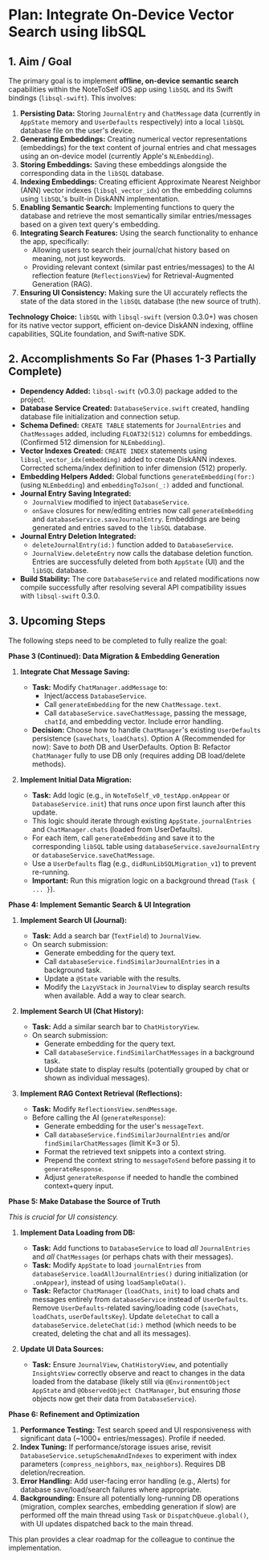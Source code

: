 # Plan: Integrate On-Device Vector Search using libSQL

## 1. Aim / Goal

The primary goal is to implement **offline, on-device semantic search** capabilities within the NoteToSelf iOS app using `libSQL` and its Swift bindings (`libsql-swift`). This involves:

1.  **Persisting Data:** Storing `JournalEntry` and `ChatMessage` data (currently in `AppState` memory and `UserDefaults` respectively) into a local `libSQL` database file on the user's device.
2.  **Generating Embeddings:** Creating numerical vector representations (embeddings) for the text content of journal entries and chat messages using an on-device model (currently Apple's `NLEmbedding`).
3.  **Storing Embeddings:** Saving these embeddings alongside the corresponding data in the `libSQL` database.
4.  **Indexing Embeddings:** Creating efficient Approximate Nearest Neighbor (ANN) vector indexes (`libsql_vector_idx`) on the embedding columns using `libSQL`'s built-in DiskANN implementation.
5.  **Enabling Semantic Search:** Implementing functions to query the database and retrieve the most semantically similar entries/messages based on a given text query's embedding.
6.  **Integrating Search Features:** Using the search functionality to enhance the app, specifically:
    *   Allowing users to search their journal/chat history based on meaning, not just keywords.
    *   Providing relevant context (similar past entries/messages) to the AI reflection feature (`ReflectionsView`) for Retrieval-Augmented Generation (RAG).
7.  **Ensuring UI Consistency:** Making sure the UI accurately reflects the state of the data stored in the `libSQL` database (the new source of truth).

**Technology Choice:** `libSQL` with `libsql-swift` (version 0.3.0+) was chosen for its native vector support, efficient on-device DiskANN indexing, offline capabilities, SQLite foundation, and Swift-native SDK.

## 2. Accomplishments So Far (Phases 1-3 Partially Complete)

*   **Dependency Added:** `libsql-swift` (v0.3.0) package added to the project.
*   **Database Service Created:** `DatabaseService.swift` created, handling database file initialization and connection setup.
*   **Schema Defined:** `CREATE TABLE` statements for `JournalEntries` and `ChatMessages` added, including `FLOAT32(512)` columns for embeddings. (Confirmed 512 dimension for `NLEmbedding`).
*   **Vector Indexes Created:** `CREATE INDEX` statements using `libsql_vector_idx(embedding)` added to create DiskANN indexes. Corrected schema/index definition to infer dimension (512) properly.
*   **Embedding Helpers Added:** Global functions `generateEmbedding(for:)` (using `NLEmbedding`) and `embeddingToJson(_:)` added and functional.
*   **Journal Entry Saving Integrated:**
    *   `JournalView` modified to inject `DatabaseService`.
    *   `onSave` closures for new/editing entries now call `generateEmbedding` and `databaseService.saveJournalEntry`. Embeddings are being generated and entries saved to the `libSQL` database.
*   **Journal Entry Deletion Integrated:**
    *   `deleteJournalEntry(id:)` function added to `DatabaseService`.
    *   `JournalView.deleteEntry` now calls the database deletion function. Entries are successfully deleted from both `AppState` (UI) and the `libSQL` database.
*   **Build Stability:** The core `DatabaseService` and related modifications now compile successfully after resolving several API compatibility issues with `libsql-swift` 0.3.0.

## 3. Upcoming Steps

The following steps need to be completed to fully realize the goal:

**Phase 3 (Continued): Data Migration & Embedding Generation**

1.  **Integrate Chat Message Saving:**
    *   **Task:** Modify `ChatManager.addMessage` to:
        *   Inject/access `DatabaseService`.
        *   Call `generateEmbedding` for the new `ChatMessage.text`.
        *   Call `databaseService.saveChatMessage`, passing the message, `chatId`, and embedding vector. Include error handling.
    *   **Decision:** Choose how to handle `ChatManager`'s existing `UserDefaults` persistence (`saveChats`, `loadChats`). Option A (Recommended for now): Save to *both* DB and UserDefaults. Option B: Refactor `ChatManager` fully to use DB only (requires adding DB load/delete methods).

2.  **Implement Initial Data Migration:**
    *   **Task:** Add logic (e.g., in `NoteToSelf_v0_testApp.onAppear` or `DatabaseService.init`) that runs *once* upon first launch after this update.
    *   This logic should iterate through existing `AppState.journalEntries` and `ChatManager.chats` (loaded from UserDefaults).
    *   For each item, call `generateEmbedding` and save it to the corresponding `libSQL` table using `databaseService.saveJournalEntry` or `databaseService.saveChatMessage`.
    *   Use a `UserDefaults` flag (e.g., `didRunLibSQLMigration_v1`) to prevent re-running.
    *   **Important:** Run this migration logic on a background thread (`Task { ... }`).

**Phase 4: Implement Semantic Search & UI Integration**

1.  **Implement Search UI (Journal):**
    *   **Task:** Add a search bar (`TextField`) to `JournalView`.
    *   On search submission:
        *   Generate embedding for the query text.
        *   Call `databaseService.findSimilarJournalEntries` in a background task.
        *   Update a `@State` variable with the results.
        *   Modify the `LazyVStack` in `JournalView` to display search results when available. Add a way to clear search.

2.  **Implement Search UI (Chat History):**
    *   **Task:** Add a similar search bar to `ChatHistoryView`.
    *   On search submission:
        *   Generate embedding for the query text.
        *   Call `databaseService.findSimilarChatMessages` in a background task.
        *   Update state to display results (potentially grouped by chat or shown as individual messages).

3.  **Implement RAG Context Retrieval (Reflections):**
    *   **Task:** Modify `ReflectionsView.sendMessage`.
    *   Before calling the AI (`generateResponse`):
        *   Generate embedding for the user's `messageText`.
        *   Call `databaseService.findSimilarJournalEntries` and/or `findSimilarChatMessages` (limit K=3 or 5).
        *   Format the retrieved text snippets into a context string.
        *   Prepend the context string to `messageToSend` before passing it to `generateResponse`.
        *   Adjust `generateResponse` if needed to handle the combined context+query input.

**Phase 5: Make Database the Source of Truth**

*This is crucial for UI consistency.*

1.  **Implement Data Loading from DB:**
    *   **Task:** Add functions to `DatabaseService` to load *all* `JournalEntries` and *all* `ChatMessages` (or perhaps chats with their messages).
    *   **Task:** Modify `AppState` to load `journalEntries` from `databaseService.loadAllJournalEntries()` during initialization (or `.onAppear`), instead of using `loadSampleData()`.
    *   **Task:** Refactor `ChatManager` (`loadChats`, `init`) to load chats and messages entirely from `databaseService` instead of `UserDefaults`. Remove `UserDefaults`-related saving/loading code (`saveChats`, `loadChats`, `userDefaultsKey`). Update `deleteChat` to call a `databaseService.deleteChat(id:)` method (which needs to be created, deleting the chat and all its messages).

2.  **Update UI Data Sources:**
    *   **Task:** Ensure `JournalView`, `ChatHistoryView`, and potentially `InsightsView` correctly observe and react to changes in the data loaded from the database (likely still via `@EnvironmentObject AppState` and `@ObservedObject ChatManager`, but ensuring *those* objects now get their data from `DatabaseService`).

**Phase 6: Refinement and Optimization**

1.  **Performance Testing:** Test search speed and UI responsiveness with significant data (~1000+ entries/messages). Profile if needed.
2.  **Index Tuning:** If performance/storage issues arise, revisit `DatabaseService.setupSchemaAndIndexes` to experiment with index parameters (`compress_neighbors`, `max_neighbors`). Requires DB deletion/recreation.
3.  **Error Handling:** Add user-facing error handling (e.g., Alerts) for database save/load/search failures where appropriate.
4.  **Backgrounding:** Ensure all potentially long-running DB operations (migration, complex searches, embedding generation if slow) are performed off the main thread using `Task` or `DispatchQueue.global()`, with UI updates dispatched back to the main thread.

This plan provides a clear roadmap for the colleague to continue the implementation.